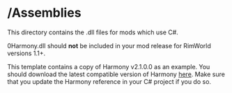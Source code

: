 # /Assemblies
This directory contains the .dll files for mods which use C#.

0Harmony.dll should **not** be included in your mod release for RimWorld versions 1.1+.

This template contains a copy of Harmony v2.1.0.0 as an example. You should download the latest compatible version of Harmony [here](https://github.com/pardeike/Harmony/releases/latest). Make sure that you update the Harmony reference in your C# project if you do so.
